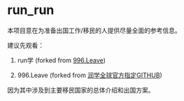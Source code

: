 # run_run

本项目意在为准备出国工作/移民的人提供尽量全面的参考信息。

建议先观看：

1. run学 (forked from [996.Leave](https://github.com/The-Run-Philosophy-Organization/run))

2. 996.Leave (forked from [润学全球官方指定GITHUB](https://github.com/623637646/996.Leave))

因为其中涉及到主要移民国家的总体介绍和出国方案。
